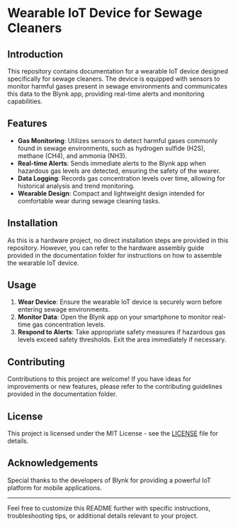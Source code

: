# Wearable IoT Device for Sewage Cleaners

## Introduction
This repository contains documentation for a wearable IoT device designed specifically for sewage cleaners. The device is equipped with sensors to monitor harmful gases present in sewage environments and communicates this data to the Blynk app, providing real-time alerts and monitoring capabilities.

## Features
- **Gas Monitoring**: Utilizes sensors to detect harmful gases commonly found in sewage environments, such as hydrogen sulfide (H2S), methane (CH4), and ammonia (NH3).
- **Real-time Alerts**: Sends immediate alerts to the Blynk app when hazardous gas levels are detected, ensuring the safety of the wearer.
- **Data Logging**: Records gas concentration levels over time, allowing for historical analysis and trend monitoring.
- **Wearable Design**: Compact and lightweight design intended for comfortable wear during sewage cleaning tasks.

## Installation
As this is a hardware project, no direct installation steps are provided in this repository. However, you can refer to the hardware assembly guide provided in the documentation folder for instructions on how to assemble the wearable IoT device.

## Usage
1. **Wear Device**: Ensure the wearable IoT device is securely worn before entering sewage environments.
2. **Monitor Data**: Open the Blynk app on your smartphone to monitor real-time gas concentration levels. 
3. **Respond to Alerts**: Take appropriate safety measures if hazardous gas levels exceed safety thresholds. Exit the area immediately if necessary.

## Contributing
Contributions to this project are welcome! If you have ideas for improvements or new features, please refer to the contributing guidelines provided in the documentation folder.

## License
This project is licensed under the MIT License - see the [LICENSE](LICENSE) file for details.

## Acknowledgements
Special thanks to the developers of Blynk for providing a powerful IoT platform for mobile applications.

---

Feel free to customize this README further with specific instructions, troubleshooting tips, or additional details relevant to your project.
